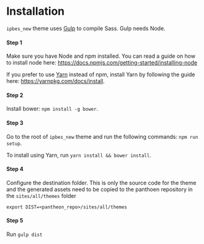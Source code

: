 # Installation

`ipbes_new` theme uses [Gulp](http://gulpjs.com) to compile Sass. Gulp needs Node.

#### Step 1
Make sure you have Node and npm installed.
You can read a guide on how to install node here: https://docs.npmjs.com/getting-started/installing-node

If you prefer to use [Yarn](https://yarnpkg.com) instead of npm, install Yarn by following the guide here: https://yarnpkg.com/docs/install.

#### Step 2
Install bower: `npm install -g bower`.

#### Step 3
Go to the root of `ipbes_new` theme and run the following commands: `npm run setup`.

To install using Yarn, run `yarn install && bower install`.

#### Step 4

Configure the destination folder. This is only the source code for the theme and the generated assets need to be
copied to the panthoen repository in the `sites/all/themes` folder

`export DIST=<pantheon_repo>/sites/all/themes`

#### Step 5

Run `gulp dist`
